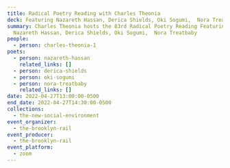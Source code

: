 ```yaml
---
title: Radical Poetry Reading with Charles Theonia
deck: Featuring Nazareth Hassan, Derica Shields, Oki Sogumi,  Nora Treatbaby
summary: Charles Theonia hosts the 83rd Radical Poetry Reading Featuring
  Nazareth Hassan, Derica Shields, Oki Sogumi,  Nora Treatbaby
people:
  - person: charles-theonia-1
poets:
  - person: nazareth-hassan
    related_links: []
  - person: derica-shields
  - person: oki-sogumi
  - person: nora-treatbaby
    related_links: []
date: 2022-04-27T13:00:00-0500
end_date: 2022-04-27T14:30:00-0500
collections:
  - the-new-social-environment
event_organizer:
  - the-brooklyn-rail
event_producer:
  - the-brooklyn-rail
event_platform:
  - zoom
---
```

